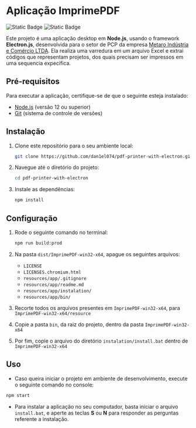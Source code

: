 # Aplicação ImprimePDF

![Static Badge](https://img.shields.io/badge/status-finished-green) ![Static Badge](https://img.shields.io/badge/release-v4.2.9-blue)

Este projeto é uma aplicação desktop em **Node.js**, usando o framework **Electron.js**, desenvolvida para o setor de PCP da empresa [Metaro Indústria e Comércio LTDA](https://www.metaro.com.br). Ela realiza uma varredura em um arquivo Excel e extrai códigos que representam projetos, dos quais precisam ser impressos em uma sequencia expecífica.

## Pré-requisitos

Para executar a aplicação, certifique-se de que o seguinte esteja instalado:

- [Node.js](https://nodejs.org/en/download/current) (versão 12 ou superior)
- [Git](https://git-scm.com/download/win) (sistema de controle de versões)

## Instalação

1. Clone este repositório para o seu ambiente local:

    ```bash
    git clone https://github.com/dan1el074/pdf-printer-with-electron.git              
    ```

2. Navegue até o diretório do projeto:

    ```bash
    cd pdf-printer-with-electron
    ```

3. Instale as dependências:

    ```bash
    npm install
    ```

## Configuração

1. Rode o seguinte comando no terminal:

    ```bash
    npm run build:prod              
    ```

2. Na pasta `dist/ImprimePDF-win32-x64`, apague os seguintes arquivos:

    - `LICENSE`
    - `LICENSES.chromium.html`
    - `resources/app/.gitignore`
    - `resources/app/readme.md`
    - `resources/app/instalation/`
    - `resources/app/bin/`

3. Recorte todos os arquivos presentes em `ImprimePDF-win32-x64`, para `ImprimePDF-win32-x64/resource`

4. Copie a pasta `bin`, da raiz do projeto, dentro da pasta `ImprimePDF-win32-x64`

5. Por fim, copie o arquivo do diretório `instalation/install.bat` dentro de `ImprimePDF-win32-x64`

## Uso

- Caso queira iniciar o projeto em ambiente de desenvolvimento, execute o seguinte comando no console:

```bash
npm start
```

- Para instalar a aplicação no seu computador, basta iniciar o arquivo `install.bat`, e aperte as teclas **S** ou **N** para responder as perguntas referente a instalação.
